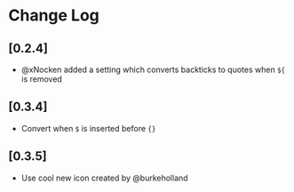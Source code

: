 # Change Log

## [0.2.4]

- @xNocken added a setting which converts backticks to quotes when `${` is removed

## [0.3.4]
- Convert when `$` is inserted before `{}` 

## [0.3.5]
- Use cool new icon created by @burkeholland 